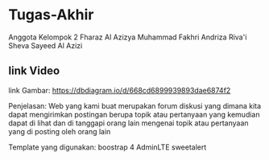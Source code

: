 # Tugas-Akhir
Anggota Kelompok 2
Fharaz Al Azizya
Muhammad Fakhri Andriza
Riva'i Sheva
Sayeed Al Azizi




link Video
-
link Gambar: https://dbdiagram.io/d/668cd6899939893dae6874f2






Penjelasan:
Web yang kami buat merupakan forum diskusi yang dimana kita dapat mengirimkan postingan berupa topik atau pertanyaan yang kemudian dapat di lihat dan di tanggapi orang lain mengenai topik atau pertanyaan yang di posting oleh orang lain

Template yang digunakan:
boostrap 4
AdminLTE
sweetalert

